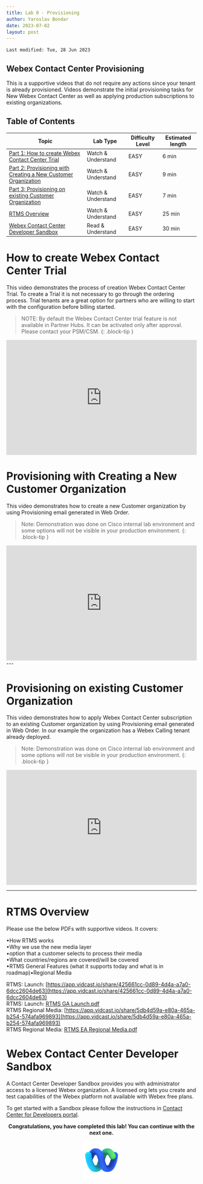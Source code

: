 ```yaml
---
title: Lab 0 - Provisioning
author: Yaroslav Bondar
date: 2023-07-02
layout: post
---
```

```
Last modified: Tue, 28 Jun 2023
```

## Webex Contact Center Provisioning
This is a supportive videos that do not require any actions since your tenant is already provisioned. Videos demonstrate the initial provisioning tasks for New Webex Contact Center as well as applying production subscriptions to existing organizations.

## Table of Contents


| Topic                                                                                    | Lab Type      | Difficulty Level | Estimated length |
| -------------------------------------------------------------------------------------------- | ------------- | --------------- | ---------------- |
| [Part 1: How to create Webex Contact Center Trial](#how-to-create-webex-contact-center-trial) | Watch & Understand | EASY            | 6 min           |
| [Part 2: Provisioning with Creating a New Customer Organization](#provisioning-with-creating-a-new-customer-organization)                       | Watch & Understand | EASY            | 9 min            |
| [Part 3: Provisioning on existing Customer Organization](#provisioning-on-existing-customer-organization)                       | Watch & Understand | EASY            | 7 min            |
| [RTMS Overview](#rtms-overview)                       | Watch & Understand | EASY            | 25 min            |
| [Webex Contact Center Developer Sandbox](#webex-contact-center-developer-sandbox)                       | Read & Understand | EASY            | 30 min            |



# How to create Webex Contact Center Trial
This video demonstrates the process of creation Webex Contact Center Trial. To create a Trial it is not necessary to go through the ordering process. Trial tenants are a great option for partners who are willing to start with the configuration before billing started. 
> NOTE: By default the Webex Contact Center trial feature is not available in Partner Hubs. It can be activated only after approval. Please contact your PSM/CSM.
{: .block-tip }

<div style="padding-bottom:60.25%; position:relative; display:block; width: 100%">
	<iframe src="https://app.vidcast.io/share/embed/fec4d3dd-b168-4604-b130-080457feb703" width="100%" height="100%" title="Creating Webex Contact Center Trial" frameborder="0" loading="lazy" allowfullscreen style="position:absolute; top:0; left: 0"></iframe>
</div>




# Provisioning with Creating a New Customer Organization
This video demonstrates how to create a new Customer organization by using Provisioning email generated in Web Order.
>Note: Demonstration was done on Cisco internal lab environment and some options will not be visible in your production environment.
{: .block-tip }

<div style="padding-bottom:60.25%; position:relative; display:block; width: 100%">
	<iframe src="https://app.vidcast.io/share/embed/d2868402-dd55-4a83-8dc1-9e984d787143" width="100%" height="100%" title="Provisioning New Webex Contact Center" frameborder="0" loading="lazy" allowfullscreen style="position:absolute; top:0; left: 0"></iframe>
</div>
---


# Provisioning on existing Customer Organization
This video demonstrates how to apply Webex Contact Center subscription to an existing Customer organization by using Provisioning email generated in Web Order. In our example the organization has  a Webex Calling tenant already deployed.
>Note: Demonstration was done on Cisco internal lab environment and some options will not be visible in your production environment.
{: .block-tip }

<div style="padding-bottom:60.25%; position:relative; display:block; width: 100%">
	<iframe src="https://app.vidcast.io/share/embed/21310ae1-5a7b-43d5-af28-6986785aa0d3" width="100%" height="100%" title="Provisioning on existing Customer Organization.mp4" frameborder="0" loading="lazy" allowfullscreen style="position:absolute; top:0; left: 0"></iframe>
</div>


---


# RTMS Overview
Please use the below PDFs with supportive videos. It covers:

•How RTMS works<br>
•Why we use the new media layer<br>
•option that a customer selects to process their media<br>
•What countries/regions are covered/will be covered<br>
•RTMS General Features (what it supports today and what is in roadmap)•Regional Media<br>

RTMS: Launch: [https://app.vidcast.io/share/425661cc-0d89-4d4a-a7a0-6dcc2604de63](https://app.vidcast.io/share/425661cc-0d89-4d4a-a7a0-6dcc2604de63)<br>
RTMS: Launch: [RTMS GA Launch.pdf](https://github.com/WebexCC/webexcc.github.io/blob/428cc7437e03d343b5abd3a4ab1a366b9c8b6f9e/files/RTMS%20GA%20Launch.pdf)
<br>
RTMS Regional Media: [https://app.vidcast.io/share/5db4d59a-e80a-465a-b254-574afa969893](https://app.vidcast.io/share/5db4d59a-e80a-465a-b254-574afa969893)<br>
RTMS Regional Media: [RTMS EA Regional Media.pdf](https://github.com/WebexCC/webexcc.github.io/blob/428cc7437e03d343b5abd3a4ab1a366b9c8b6f9e/files/RTMS%20EA%20Regional%20Media.pdf)

# Webex Contact Center Developer Sandbox
A Contact Center Developer Sandbox provides you with administrator access to a licensed Webex organization. A licensed org lets you create and test capabilities of the Webex platform not available with Webex free plans.

To get started with a Sandbox please follow the instructions in [Contact Center for Developers portal](https://developer.webex-cx.com/sandbox).


<p style="text-align:center"><strong>Congratulations, you have completed this lab! You can continue with the next one.</strong></p>
		
<p style="text-align:center;"><img src="/assets/gitbook/images/webex.png" width="100"></p>	
	


